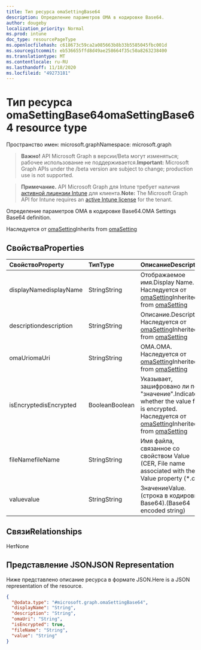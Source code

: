 ```yaml
---
title: Тип ресурса omaSettingBase64
description: Определение параметров OMA в кодировке Base64.
author: dougeby
localization_priority: Normal
ms.prod: intune
doc_type: resourcePageType
ms.openlocfilehash: c618673c59ca2a085663b8b33b5585045fbc001d
ms.sourcegitcommit: eb536655ffd8d49ae258664f35c50a8263238400
ms.translationtype: MT
ms.contentlocale: ru-RU
ms.lasthandoff: 11/18/2020
ms.locfileid: "49273181"
---
```

# <a name="omasettingbase64-resource-type"></a><span data-ttu-id="e2aef-103">Тип ресурса omaSettingBase64</span><span class="sxs-lookup"><span data-stu-id="e2aef-103">omaSettingBase64 resource type</span></span>

<span data-ttu-id="e2aef-104">Пространство имен: microsoft.graph</span><span class="sxs-lookup"><span data-stu-id="e2aef-104">Namespace: microsoft.graph</span></span>

> <span data-ttu-id="e2aef-105">**Важно!** API Microsoft Graph в версии/Beta могут изменяться; рабочее использование не поддерживается.</span><span class="sxs-lookup"><span data-stu-id="e2aef-105">**Important:** Microsoft Graph APIs under the /beta version are subject to change; production use is not supported.</span></span>

> <span data-ttu-id="e2aef-106">**Примечание.** API Microsoft Graph для Intune требует наличия [активной лицензии Intune](https://go.microsoft.com/fwlink/?linkid=839381) для клиента.</span><span class="sxs-lookup"><span data-stu-id="e2aef-106">**Note:** The Microsoft Graph API for Intune requires an [active Intune license](https://go.microsoft.com/fwlink/?linkid=839381) for the tenant.</span></span>

<span data-ttu-id="e2aef-107">Определение параметров OMA в кодировке Base64.</span><span class="sxs-lookup"><span data-stu-id="e2aef-107">OMA Settings Base64 definition.</span></span>


<span data-ttu-id="e2aef-108">Наследуется от [omaSetting](../resources/intune-deviceconfig-omasetting.md)</span><span class="sxs-lookup"><span data-stu-id="e2aef-108">Inherits from [omaSetting](../resources/intune-deviceconfig-omasetting.md)</span></span>

## <a name="properties"></a><span data-ttu-id="e2aef-109">Свойства</span><span class="sxs-lookup"><span data-stu-id="e2aef-109">Properties</span></span>
|<span data-ttu-id="e2aef-110">Свойство</span><span class="sxs-lookup"><span data-stu-id="e2aef-110">Property</span></span>|<span data-ttu-id="e2aef-111">Тип</span><span class="sxs-lookup"><span data-stu-id="e2aef-111">Type</span></span>|<span data-ttu-id="e2aef-112">Описание</span><span class="sxs-lookup"><span data-stu-id="e2aef-112">Description</span></span>|
|:---|:---|:---|
|<span data-ttu-id="e2aef-113">displayName</span><span class="sxs-lookup"><span data-stu-id="e2aef-113">displayName</span></span>|<span data-ttu-id="e2aef-114">String</span><span class="sxs-lookup"><span data-stu-id="e2aef-114">String</span></span>|<span data-ttu-id="e2aef-115">Отображаемое имя.</span><span class="sxs-lookup"><span data-stu-id="e2aef-115">Display Name.</span></span> <span data-ttu-id="e2aef-116">Наследуется от [omaSetting](../resources/intune-deviceconfig-omasetting.md)</span><span class="sxs-lookup"><span data-stu-id="e2aef-116">Inherited from [omaSetting](../resources/intune-deviceconfig-omasetting.md)</span></span>|
|<span data-ttu-id="e2aef-117">description</span><span class="sxs-lookup"><span data-stu-id="e2aef-117">description</span></span>|<span data-ttu-id="e2aef-118">String</span><span class="sxs-lookup"><span data-stu-id="e2aef-118">String</span></span>|<span data-ttu-id="e2aef-119">Описание.</span><span class="sxs-lookup"><span data-stu-id="e2aef-119">Description.</span></span> <span data-ttu-id="e2aef-120">Наследуется от [omaSetting](../resources/intune-deviceconfig-omasetting.md)</span><span class="sxs-lookup"><span data-stu-id="e2aef-120">Inherited from [omaSetting](../resources/intune-deviceconfig-omasetting.md)</span></span>|
|<span data-ttu-id="e2aef-121">omaUri</span><span class="sxs-lookup"><span data-stu-id="e2aef-121">omaUri</span></span>|<span data-ttu-id="e2aef-122">String</span><span class="sxs-lookup"><span data-stu-id="e2aef-122">String</span></span>|<span data-ttu-id="e2aef-123">OMA.</span><span class="sxs-lookup"><span data-stu-id="e2aef-123">OMA.</span></span> <span data-ttu-id="e2aef-124">Наследуется от [omaSetting](../resources/intune-deviceconfig-omasetting.md)</span><span class="sxs-lookup"><span data-stu-id="e2aef-124">Inherited from [omaSetting](../resources/intune-deviceconfig-omasetting.md)</span></span>|
|<span data-ttu-id="e2aef-125">isEncrypted</span><span class="sxs-lookup"><span data-stu-id="e2aef-125">isEncrypted</span></span>|<span data-ttu-id="e2aef-126">Boolean</span><span class="sxs-lookup"><span data-stu-id="e2aef-126">Boolean</span></span>|<span data-ttu-id="e2aef-127">Указывает, зашифровано ли поле "значение".</span><span class="sxs-lookup"><span data-stu-id="e2aef-127">Indicates whether the value field is encrypted.</span></span> <span data-ttu-id="e2aef-128">Наследуется от [omaSetting](../resources/intune-deviceconfig-omasetting.md)</span><span class="sxs-lookup"><span data-stu-id="e2aef-128">Inherited from [omaSetting](../resources/intune-deviceconfig-omasetting.md)</span></span>|
|<span data-ttu-id="e2aef-129">fileName</span><span class="sxs-lookup"><span data-stu-id="e2aef-129">fileName</span></span>|<span data-ttu-id="e2aef-130">String</span><span class="sxs-lookup"><span data-stu-id="e2aef-130">String</span></span>|<span data-ttu-id="e2aef-131">Имя файла, связанное со свойством Value (CER, </span><span class="sxs-lookup"><span data-stu-id="e2aef-131">File name associated with the Value property (\*.cer</span></span> | <span data-ttu-id="e2aef-132">\*. CRT</span><span class="sxs-lookup"><span data-stu-id="e2aef-132">\*.crt</span></span> | <span data-ttu-id="e2aef-133">\*. p7b</span><span class="sxs-lookup"><span data-stu-id="e2aef-133">\*.p7b</span></span> | <span data-ttu-id="e2aef-134">\*. bin).</span><span class="sxs-lookup"><span data-stu-id="e2aef-134">\*.bin).</span></span>|
|<span data-ttu-id="e2aef-135">value</span><span class="sxs-lookup"><span data-stu-id="e2aef-135">value</span></span>|<span data-ttu-id="e2aef-136">String</span><span class="sxs-lookup"><span data-stu-id="e2aef-136">String</span></span>|<span data-ttu-id="e2aef-137">Значение</span><span class="sxs-lookup"><span data-stu-id="e2aef-137">Value.</span></span> <span data-ttu-id="e2aef-138">(строка в кодировке Base64).</span><span class="sxs-lookup"><span data-stu-id="e2aef-138">(Base64 encoded string)</span></span>|

## <a name="relationships"></a><span data-ttu-id="e2aef-139">Связи</span><span class="sxs-lookup"><span data-stu-id="e2aef-139">Relationships</span></span>
<span data-ttu-id="e2aef-140">Нет</span><span class="sxs-lookup"><span data-stu-id="e2aef-140">None</span></span>

## <a name="json-representation"></a><span data-ttu-id="e2aef-141">Представление JSON</span><span class="sxs-lookup"><span data-stu-id="e2aef-141">JSON Representation</span></span>
<span data-ttu-id="e2aef-142">Ниже представлено описание ресурса в формате JSON.</span><span class="sxs-lookup"><span data-stu-id="e2aef-142">Here is a JSON representation of the resource.</span></span>
<!-- {
  "blockType": "resource",
  "@odata.type": "microsoft.graph.omaSettingBase64"
}
-->
``` json
{
  "@odata.type": "#microsoft.graph.omaSettingBase64",
  "displayName": "String",
  "description": "String",
  "omaUri": "String",
  "isEncrypted": true,
  "fileName": "String",
  "value": "String"
}
```




